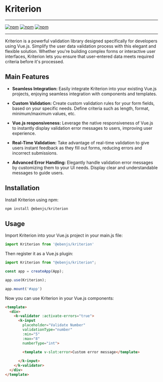 # Kriterion

---

[![npm](https://img.shields.io/npm/v/kriterion.svg)](https://www.npmjs.com/package/@ebenjs/kriterion)
[![npm](https://img.shields.io/npm/dm/kriterion.svg)](https://www.npmjs.com/package/@ebenjs/kriterion)
[![npm](https://img.shields.io/npm/l/kriterion.svg)](https://www.npmjs.com/package/@ebenjs/kriterion)

---

Kriterion is a powerful validation library designed specifically for developers using Vue.js. Simplify the user data validation process with this elegant and flexible solution. Whether you're building complex forms or interactive user interfaces, Kriterion lets you ensure that user-entered data meets required criteria before it's processed.

## Main Features
- **Seamless Integration:** Easily integrate Kriterion into your existing Vue.js projects, enjoying seamless integration with components and templates.


- **Custom Validation:** Create custom validation rules for your form fields, based on your specific needs. Define criteria such as length, format, minimum/maximum values, etc.


- **Vue.js responsiveness:** Leverage the native responsiveness of Vue.js to instantly display validation error messages to users, improving user experience.


- **Real-Time Validation:** Take advantage of real-time validation to give users instant feedback as they fill out forms, reducing errors and incorrect submissions.


- **Advanced Error Handling:** Elegantly handle validation error messages by customizing them to your UI needs. Display clear and understandable messages to guide users.

## Installation
Install Kriterion using npm:
```bash
npm install @ebenjs/kriterion
```

## Usage
Import Kriterion into your Vue.js project in your main.js file:
```javascript
import Kriterion from '@ebenjs/kriterion'
```
Then register it as a Vue.js plugin:
```javascript
import Kriterion from "@ebenjs/kriterion";

const app = createApp(App);

app.use(Kriterion);

app.mount('#app')
```

Now you can use Kriterion in your Vue.js components:
```html
<template>
  <div>
    <k-validator :activate-errors="true">
      <k-input
        placeholder="Validate Number"
        validationType="number"
        :min="5"
        :max="8"
        numberType="int">
        
        <template v-slot:error>Custom error message</template>

      </k-input>
    </k-validator>
  </div>
</template>
```


